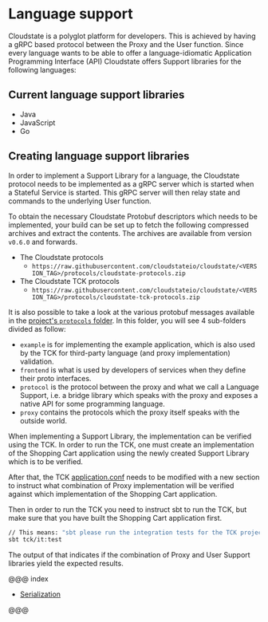 # Language support

Cloudstate is a polyglot platform for developers.
This is achieved by having a gRPC based protocol between the Proxy and the User function. Since every language wants to be able to offer a language-idiomatic Application Programming Interface (API) Cloudstate offers Support libraries for the following languages:

## Current language support libraries

* Java
* JavaScript
* Go

## Creating language support libraries

In order to implement a Support Library for a language, the Cloudstate protocol needs to be implemented as a gRPC server which is started when a Stateful Service is started. This gRPC server will then relay state and commands to the underlying User function.

To obtain the necessary Cloudstate Protobuf descriptors which needs to be implemented, your build can be set up to fetch the following compressed archives and extract the contents. The archives are available from version `v0.6.0` and forwards.

  * The Cloudstate protocols
      - `https://raw.githubusercontent.com/cloudstateio/cloudstate/<VERSION_TAG>/protocols/cloudstate-protocols.zip`
  * The Cloudstate TCK protocols
      - `https://raw.githubusercontent.com/cloudstateio/cloudstate/<VERSION_TAG>/protocols/cloudstate-tck-protocols.zip`

It is also possible to take a look at the various protobuf messages available in the [project's `protocols` folder](https://github.com/cloudstateio/cloudstate/tree/master/protocols). In this folder, you will see 4 sub-folders divided as follow: 

- `example` is for implementing the example application, which is also used by the TCK for third-party language (and proxy implementation) validation.
- `frontend` is what is used by developers of services when they define their proto interfaces.
- `protocol` is the protocol between the proxy and what we call a Language Support, i.e. a bridge library which speaks with the proxy and exposes a native API for some programming language.
- `proxy` contains the protocols which the proxy itself speaks with the outside world.

When implementing a Support Library, the implementation can be verified using the TCK. In order to run the TCK, one must create an implementation of the Shopping Cart application using the newly created Support Library which is to be verified.

After that, the TCK [application.conf](https://github.com/cloudstateio/cloudstate/blob/master/tck/src/it/resources/application.conf) needs to be modified with a new section to instruct what combination of Proxy implementation will be verified against which implementation of the Shopping Cart application.

Then in order to run the TCK you need to instruct sbt to run the TCK, but make sure that you have built the Shopping Cart application first.

```bash
// This means: "sbt please run the integration tests for the TCK project"
sbt tck/it:test
```

The output of that indicates if the combination of Proxy and User Support libraries yield the expected results.

@@@ index

* [Serialization](serialization.md)

@@@
